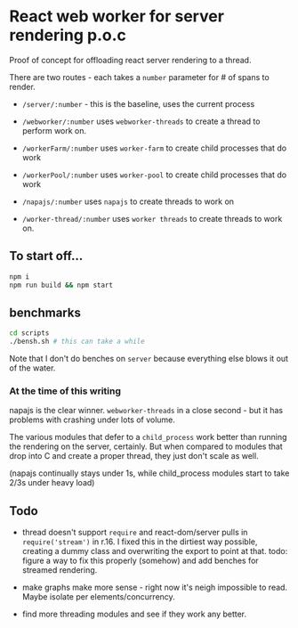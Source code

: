 
# React web worker for server rendering p.o.c

Proof of concept for offloading react server rendering to a thread.

There are two routes - each takes a `number` parameter for # of spans to render.

- `/server/:number` - this is the baseline, uses the current process

- `/webworker/:number` uses `webworker-threads` to create a thread to perform work on.

- `/workerFarm/:number` uses `worker-farm` to create child processes that do work

- `/workerPool/:number` uses `worker-pool` to create child processes that do work

- `/napajs/:number` uses `napajs` to create threads to work on

- `/worker-thread/:number` uses `worker threads` to create threads to work on.

## To start off...

```sh
npm i
npm run build && npm start
```

## benchmarks

```sh
cd scripts
./bensh.sh # this can take a while
```

Note that I don't do benches on `server` because everything else blows it out of the water.

### At the time of this writing

napajs is the clear winner. `webworker-threads` in a close second - but it has problems with crashing under lots of volume.

The various modules that defer to a `child_process` work better than running the rendering on the server, certainly.  But when compared to modules that drop into C and create a proper thread, they just don't scale as well.

(napajs continually stays under 1s, while child_process modules start to take 2/3s under heavy load)

## Todo

* thread doesn't support `require` and react-dom/server pulls in `require('stream')` in r.16.  I fixed this in the dirtiest way possible, creating a dummy class and overwriting the export to point at that.  todo: figure a way to fix this properly (somehow) and add benches for streamed rendering.

* make graphs make more sense - right now it's neigh impossible to read. Maybe isolate per elements/concurrency.

* find more threading modules and see if they work any better.
